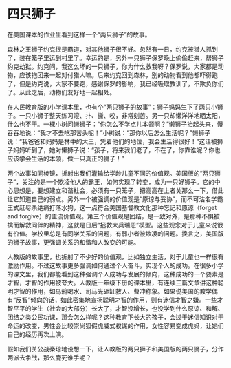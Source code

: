 # 四只狮子

在美国课本的作业里看到这样一个“两只狮子”的故事。 

森林之王狮子约克很是霸道，对其他狮子很不好。忽然有一日，约克被猎人抓到了，装在笼子里运到村里了。幸运的是，另外一只狮子保罗晚上偷偷赶来，帮狮子约克劫狱。约克问，我这么坏的一只狮子，你为什么救我呀？保罗说，大家都是动物，应该抱团来一起对付猎人嘛。后来约克回到森林，别的动物看到他都吓得跑了，但是约克说，大家不要跑，感谢保罗的影响，我已经吸取教训了，不欺负你们了。从此之后，动物们友好地一起相处。 

在人民教育版的小学课本里，也有个“两只狮子的故事”：狮子妈妈生下了两只小狮子。一只小狮子整天练习滚、扑、撕、咬，非常刻苦。另一只却懒洋洋地晒太阳，什么也不干。一棵小树问懒狮子：“你怎么不学点儿本领啊？”懒狮子抬起头来，慢吞吞地说：“我才不去吃那苦头呢！”小树说：“那你以后怎么生活呢？”懒狮子说：“我爸爸和妈妈是林中的大王，凭着他们的地位，我会生活得很好！”这话被狮子妈妈听到了，她对懒狮子说：“孩子，将来我们老了，不在了，你靠谁呢？你也应该学会生活的本领，做一只真正的狮子！” 

两个故事如同棱镜，折射出我们灌输给学龄儿童不同的价值观。美国版的“两只狮子”，关注的是一个欺凌他人的霸王，如何实现了转变，成为一只好狮子。它的中心思想是，要想建立和谐社会，必须有一只笼子，把高高在上者关那么一下，借此让它知道自己的弱点。另外一个被强调的价值观是“原谅与妥协”，而不可沽名学霸王式赶尽杀绝痛打落水狗，这一点符合美国基督教文化那种忘记和原谅（forget and forgive）的主流价值观。第三个价值观是团结，是一致对外，是那种不惧被擒而解救同伴的精神，这就是日后“拯救大兵瑞恩”模型。这些观念对于儿童来说很有价值。学校里总是有同学关系的问题，有弱小者被欺凌的问题。换言之，美国版的狮子故事，更强调关系的和谐和人改变的可能。 

人教版的故事里，也折射了不少好的价值观，比如独立生活，对于儿童也一样很有激励作用。不过这故事更多强调如何通过个人奋斗，实现个人的成功。在很多小学的课文里，我们都能看到这种强调个人成功与发展的倾向，这种成功的一个要素是才智，才智的作用被夸大。人教版一年级下册的课本里，有连续三篇文章讲这种聪明才智的作用，如乌鸦喝水、司马光砸缸救人、曹冲称象。如果说美国的教学偶有“反智”倾向的话，如此密集地宣扬聪明才智的作用，则有迷信才智之嫌。一些才智平平的学生（社会的大部分）长大了，才智没增长，也没学到什么原谅、和解、团结之类公民功课，那会怎么样呢？这种教育下长大的孩子，会过于迷信知识对于命运的改变，男性会比较崇尚狐假虎威式权谋的作用，女性容易变成虎妈，让她们自己的经历再次上演。 

假如我们关公战秦琼地设想一下，让人教版的两只狮子和美国版的两只狮子，分作两派去争战，那么鹿死谁手呢？